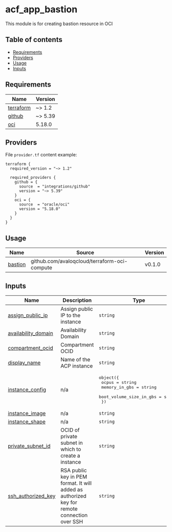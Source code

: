 # acf_app_bastion
This module is for creating bastion resource in OCI

## Table of contents

* [Requirements](#requirements)
* [Providers](#providers)
* [Usage](#usage)
* [Inputs](#inputs)

  
## Requirements

| Name | Version |
|------|---------|
| <a name="requirement_terraform"></a> [terraform](#requirement\_terraform) | ~> 1.2 |
| <a name="requirement_github"></a> [github](#requirement\_github) | ~> 5.39 |
| <a name="requirement_oci"></a> [oci](#requirement\_oci) | 5.18.0 |


## Providers
File `provider.tf` content example:

```hcl
terraform {
  required_version = "~> 1.2"

  required_providers {
    github = {
      source  = "integrations/github"
      version = "~> 5.39"
    }
    oci = {
      source  = "oracle/oci"
      version = "5.18.0"
    }
  }
}
```


## Usage

| Name | Source | Version |
|------|--------|---------|
| <a name="module_bastion"></a> [bastion](#module\_bastion) | github.com/avaloqcloud/terraform-oci-compute | v0.1.0 |



## Inputs

| Name | Description | Type | Default | Required |
|------|-------------|------|---------|:--------:|
| <a name="input_assign_public_ip"></a> [assign\_public\_ip](#input\_assign\_public\_ip) | Assign public IP to the instance | `string` | `true` | no |
| <a name="input_availability_domain"></a> [availability\_domain](#input\_availability\_domain) | Availability Domain | `string` | n/a | yes |
| <a name="input_compartment_ocid"></a> [compartment\_ocid](#input\_compartment\_ocid) | Compartment OCID | `string` | n/a | yes |
| <a name="input_display_name"></a> [display\_name](#input\_display\_name) | Name of the ACP instance | `string` | n/a | yes |
| <a name="input_instance_config"></a> [instance\_config](#input\_instance\_config) | n/a | <pre>object({<br>    ocpus = string<br>    memory_in_gbs = string<br>    boot_volume_size_in_gbs = string<br>  })</pre> | <pre>{<br>  "boot_volume_size_in_gbs": "500",<br>  "memory_in_gbs": "48",<br>  "ocpus": "6"<br>}</pre> | no |
| <a name="input_instance_image"></a> [instance\_image](#input\_instance\_image) | n/a | `string` | n/a | yes |
| <a name="input_instance_shape"></a> [instance\_shape](#input\_instance\_shape) | n/a | `string` | n/a | yes |
| <a name="input_private_subnet_id"></a> [private\_subnet\_id](#input\_private\_subnet\_id) | OCID of private subnet in which to create a instance | `string` | n/a | yes |
| <a name="input_ssh_authorized_key"></a> [ssh\_authorized\_key](#input\_ssh\_authorized\_key) | RSA public key in PEM format. It will added as authorized key for remote connection over SSH | `string` | n/a | yes |
